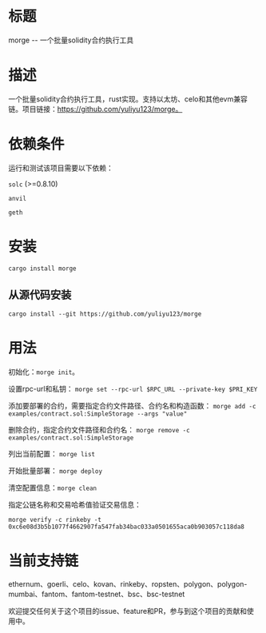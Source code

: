 # 标题
morge -- 一个批量solidity合约执行工具

# 描述
一个批量solidity合约执行工具，rust实现。支持以太坊、celo和其他evm兼容链。项目链接：https://github.com/yuliyu123/morge。

# 依赖条件
运行和测试该项目需要以下依赖：

`solc` (>=0.8.10)

`anvil`

`geth`

# 安装
`cargo install morge`

## 从源代码安装
`cargo install --git https://github.com/yuliyu123/morge`

# 用法
初始化：`morge init`。

设置rpc-url和私钥：
`morge set --rpc-url $RPC_URL --private-key $PRI_KEY`

添加要部署的合约，需要指定合约文件路径、合约名和构造函数：
`morge add -c examples/contract.sol:SimpleStorage --args "value"`

删除合约，指定合约文件路径和合约名：
`morge remove -c examples/contract.sol:SimpleStorage`

列出当前配置：
`morge list`

开始批量部署：
`morge deploy`

清空配置信息：`morge clean`

指定公链名称和交易哈希值验证交易信息：

`morge verify -c rinkeby -t 0xc6e08d3b5b1077f4662907fa547fab34bac033a0501655aca0b903057c118da8`

# 当前支持链
ethernum、goerli、celo、kovan、rinkeby、ropsten、polygon、polygon-mumbai、fantom、fantom-testnet、bsc、bsc-testnet

欢迎提交任何关于这个项目的issue、feature和PR，参与到这个项目的贡献和使用中。